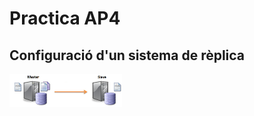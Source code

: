 # Practica AP4

## Configuració d'un sistema de rèplica

<a href="https://github.com/MarcGarcia03/Bases-de-dades/tree/main/Ap4/configuració-sistema-de-rèplica"><img src="imgs/replica.png" width="180"></a>